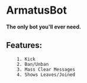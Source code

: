 # ArmatusBot

**The only bot you'll ever need.**


## Features:

```
    1. Kick
    2. Ban/Unban
    3. Mass Clear Messages
    4. Shows Leaves/Joined
```